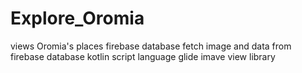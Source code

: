 # Explore_Oromia
views Oromia's places
firebase database 
fetch image and data from firebase database
kotlin script language
glide imave view library
